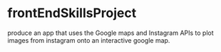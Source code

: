 # frontEndSkillsProject
produce an app that uses the Google maps and Instagram APIs to plot images from instagram onto an interactive google map. 
